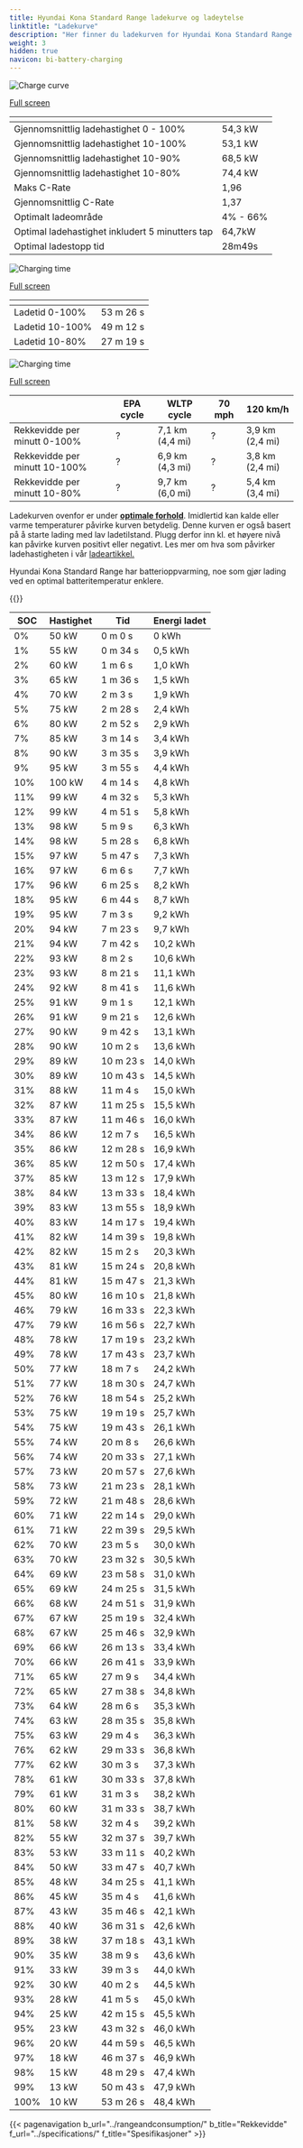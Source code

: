 ```yaml
---
title: Hyundai Kona Standard Range ladekurve og ladeytelse
linktitle: "Ladekurve"
description: "Her finner du ladekurven for Hyundai Kona Standard Range."
weight: 3
hidden: true
navicon: bi-battery-charging
---
```

<!-- markdownlint-disable MD033 -->
<!-- markdownlint-disable MD010 -->
<img src="/images/models/hyundai/kona/kona_standard_range/chargingcurve.svg" alt="Charge curve" class="img-fluid">

[Full screen](/images/models/hyundai/kona/kona_standard_range/chargingcurve.svg)


<div class="table-responsive">
<table class="table table-striped border">
	<thead>
		<tr>
			<th>
			</th>
			<th>
			</th>
		</tr>
	</thead>
	<tbody>
		<tr>
			<td>
				Gjennomsnittlig ladehastighet 0 - 100%
			</td>
			<td>
				54,3 kW
			</td>
		</tr>
		<tr>
			<td>
				Gjennomsnittlig ladehastighet 10-100%
			</td>
			<td>
				53,1 kW
			</td>
		</tr>
		<tr>
			<td>
				Gjennomsnittlig ladehastighet 10-90%
			</td>
			<td>
				68,5 kW
			</td>
		</tr>
		<tr>
			<td>
				Gjennomsnittlig ladehastighet 10-80%
			</td>
			<td>
				74,4 kW
			</td>
		</tr>
		<tr>
			<td>
				Maks C-Rate
			</td>
			<td>
				1,96
			</td>
		</tr>
		<tr>
			<td>
				Gjennomsnittlig C-Rate
			</td>
			<td>
				1,37
			</td>
		</tr>
		<tr>
			<td>
				Optimalt ladeområde
			</td>
			<td>
				4% - 66%
			</td>
		</tr>
		<tr>
			<td>
				Optimal ladehastighet inkludert 5 minutters tap
			</td>
			<td>
				64,7kW
			</td>
		</tr>
		<tr>
			<td>
				Optimal ladestopp tid
			</td>
			<td>
				28m49s
			</td>
		</tr>
	</tbody>
</table>
</div>
<img src="/images/models/hyundai/kona/kona_standard_range/chargingtime.svg" alt="Charging time" class="img-fluid">

[Full screen](/images/models/hyundai/kona/kona_standard_range/chargingtime.svg)
<div class="table-responsive">
<table class="table table-striped border">
	<thead>
		<tr>
			<th>
			</th>
			<th>
			</th>
		</tr>
	</thead>
	<tbody>
		<tr>
			<td>
				Ladetid 0-100%
			</td>
			<td>
				 53 m 26 s
			</td>
		</tr>
		<tr>
			<td>
				Ladetid 10-100%
			</td>
			<td>
				 49 m 12 s
			</td>
		</tr>
		<tr>
			<td>
				Ladetid 10-80%
			</td>
			<td>
				 27 m 19 s
			</td>
		</tr>
	</tbody>
</table>
</div>
<img src="/images/models/hyundai/kona/kona_standard_range/chargerangespeed.svg" alt="Charging time" class="img-fluid">

[Full screen](/images/models/hyundai/kona/kona_standard_range/chargerangespeed.svg)
<div class="table-responsive">
<table class="table table-striped border">
	<thead>
		<tr>
			<th>
			</th>
			<th>
				EPA cycle
			</th>
			<th>
				WLTP cycle
			</th>
			<th>
				70 mph
			</th>
			<th>
				120 km/h
			</th>
		</tr>
	</thead>
	<tbody>
		<tr>
			<td>
				Rekkevidde per minutt 0-100%
			</td>
			<td>
				?
			</td>
			<td>
				7,1 km (4,4 mi)
			</td>
			<td>
				?
			</td>
			<td>
				3,9 km (2,4 mi)
			</td>
		</tr>
		<tr>
			<td>
				Rekkevidde per minutt 10-100%
			</td>
			<td>
				?
			</td>
			<td>
				6,9 km (4,3 mi)
			</td>
			<td>
				?
			</td>
			<td>
				3,8 km (2,4 mi)
			</td>
		</tr>
		<tr>
			<td>
				Rekkevidde per minutt 10-80%
			</td>
			<td>
				?
			</td>
			<td>
				9,7 km (6,0 mi)
			</td>
			<td>
				?
			</td>
			<td>
				5,4 km (3,4 mi)
			</td>
		</tr>
	</tbody>
</table>
</div>


Ladekurven ovenfor er under **[optimale forhold](../../../../../technology/battery/charging/#temperatur)**. Imidlertid kan kalde eller varme temperaturer påvirke kurven betydelig. Denne kurven er også basert på å starte lading med lav ladetilstand. Plugg derfor inn kl. et høyere nivå kan påvirke kurven positivt eller negativt. Les mer om hva som påvirker ladehastigheten i vår [ladeartikkel.](../../../../../technology/battery/charging/)


Hyundai Kona Standard Range har batterioppvarming, noe som gjør lading ved en optimal batteritemperatur enklere.


{{<evkxdisplayaddarticle />}}
<div class="table-responsive">
<table class="table table-striped border">
	<thead>
		<tr>
			<th>
				SOC
			</th>
			<th>
				Hastighet
			</th>
			<th>
				Tid
			</th>
			<th>
				Energi ladet
			</th>
		</tr>
	</thead>
	<tbody>
		<tr>
			<td>
				0%
			</td>
			<td>
				50 kW
			</td>
			<td>
				 0 m 0 s
			</td>
			<td>
				0 kWh
			</td>
		</tr>
		<tr>
			<td>
				1%
			</td>
			<td>
				55 kW
			</td>
			<td>
				 0 m 34 s
			</td>
			<td>
				0,5 kWh
			</td>
		</tr>
		<tr>
			<td>
				2%
			</td>
			<td>
				60 kW
			</td>
			<td>
				 1 m 6 s
			</td>
			<td>
				1,0 kWh
			</td>
		</tr>
		<tr>
			<td>
				3%
			</td>
			<td>
				65 kW
			</td>
			<td>
				 1 m 36 s
			</td>
			<td>
				1,5 kWh
			</td>
		</tr>
		<tr>
			<td>
				4%
			</td>
			<td>
				70 kW
			</td>
			<td>
				 2 m 3 s
			</td>
			<td>
				1,9 kWh
			</td>
		</tr>
		<tr>
			<td>
				5%
			</td>
			<td>
				75 kW
			</td>
			<td>
				 2 m 28 s
			</td>
			<td>
				2,4 kWh
			</td>
		</tr>
		<tr>
			<td>
				6%
			</td>
			<td>
				80 kW
			</td>
			<td>
				 2 m 52 s
			</td>
			<td>
				2,9 kWh
			</td>
		</tr>
		<tr>
			<td>
				7%
			</td>
			<td>
				85 kW
			</td>
			<td>
				 3 m 14 s
			</td>
			<td>
				3,4 kWh
			</td>
		</tr>
		<tr>
			<td>
				8%
			</td>
			<td>
				90 kW
			</td>
			<td>
				 3 m 35 s
			</td>
			<td>
				3,9 kWh
			</td>
		</tr>
		<tr>
			<td>
				9%
			</td>
			<td>
				95 kW
			</td>
			<td>
				 3 m 55 s
			</td>
			<td>
				4,4 kWh
			</td>
		</tr>
		<tr>
			<td>
				10%
			</td>
			<td>
				100 kW
			</td>
			<td>
				 4 m 14 s
			</td>
			<td>
				4,8 kWh
			</td>
		</tr>
		<tr>
			<td>
				11%
			</td>
			<td>
				99 kW
			</td>
			<td>
				 4 m 32 s
			</td>
			<td>
				5,3 kWh
			</td>
		</tr>
		<tr>
			<td>
				12%
			</td>
			<td>
				99 kW
			</td>
			<td>
				 4 m 51 s
			</td>
			<td>
				5,8 kWh
			</td>
		</tr>
		<tr>
			<td>
				13%
			</td>
			<td>
				98 kW
			</td>
			<td>
				 5 m 9 s
			</td>
			<td>
				6,3 kWh
			</td>
		</tr>
		<tr>
			<td>
				14%
			</td>
			<td>
				98 kW
			</td>
			<td>
				 5 m 28 s
			</td>
			<td>
				6,8 kWh
			</td>
		</tr>
		<tr>
			<td>
				15%
			</td>
			<td>
				97 kW
			</td>
			<td>
				 5 m 47 s
			</td>
			<td>
				7,3 kWh
			</td>
		</tr>
		<tr>
			<td>
				16%
			</td>
			<td>
				97 kW
			</td>
			<td>
				 6 m 6 s
			</td>
			<td>
				7,7 kWh
			</td>
		</tr>
		<tr>
			<td>
				17%
			</td>
			<td>
				96 kW
			</td>
			<td>
				 6 m 25 s
			</td>
			<td>
				8,2 kWh
			</td>
		</tr>
		<tr>
			<td>
				18%
			</td>
			<td>
				95 kW
			</td>
			<td>
				 6 m 44 s
			</td>
			<td>
				8,7 kWh
			</td>
		</tr>
		<tr>
			<td>
				19%
			</td>
			<td>
				95 kW
			</td>
			<td>
				 7 m 3 s
			</td>
			<td>
				9,2 kWh
			</td>
		</tr>
		<tr>
			<td>
				20%
			</td>
			<td>
				94 kW
			</td>
			<td>
				 7 m 23 s
			</td>
			<td>
				9,7 kWh
			</td>
		</tr>
		<tr>
			<td>
				21%
			</td>
			<td>
				94 kW
			</td>
			<td>
				 7 m 42 s
			</td>
			<td>
				10,2 kWh
			</td>
		</tr>
		<tr>
			<td>
				22%
			</td>
			<td>
				93 kW
			</td>
			<td>
				 8 m 2 s
			</td>
			<td>
				10,6 kWh
			</td>
		</tr>
		<tr>
			<td>
				23%
			</td>
			<td>
				93 kW
			</td>
			<td>
				 8 m 21 s
			</td>
			<td>
				11,1 kWh
			</td>
		</tr>
		<tr>
			<td>
				24%
			</td>
			<td>
				92 kW
			</td>
			<td>
				 8 m 41 s
			</td>
			<td>
				11,6 kWh
			</td>
		</tr>
		<tr>
			<td>
				25%
			</td>
			<td>
				91 kW
			</td>
			<td>
				 9 m 1 s
			</td>
			<td>
				12,1 kWh
			</td>
		</tr>
		<tr>
			<td>
				26%
			</td>
			<td>
				91 kW
			</td>
			<td>
				 9 m 21 s
			</td>
			<td>
				12,6 kWh
			</td>
		</tr>
		<tr>
			<td>
				27%
			</td>
			<td>
				90 kW
			</td>
			<td>
				 9 m 42 s
			</td>
			<td>
				13,1 kWh
			</td>
		</tr>
		<tr>
			<td>
				28%
			</td>
			<td>
				90 kW
			</td>
			<td>
				 10 m 2 s
			</td>
			<td>
				13,6 kWh
			</td>
		</tr>
		<tr>
			<td>
				29%
			</td>
			<td>
				89 kW
			</td>
			<td>
				 10 m 23 s
			</td>
			<td>
				14,0 kWh
			</td>
		</tr>
		<tr>
			<td>
				30%
			</td>
			<td>
				89 kW
			</td>
			<td>
				 10 m 43 s
			</td>
			<td>
				14,5 kWh
			</td>
		</tr>
		<tr>
			<td>
				31%
			</td>
			<td>
				88 kW
			</td>
			<td>
				 11 m 4 s
			</td>
			<td>
				15,0 kWh
			</td>
		</tr>
		<tr>
			<td>
				32%
			</td>
			<td>
				87 kW
			</td>
			<td>
				 11 m 25 s
			</td>
			<td>
				15,5 kWh
			</td>
		</tr>
		<tr>
			<td>
				33%
			</td>
			<td>
				87 kW
			</td>
			<td>
				 11 m 46 s
			</td>
			<td>
				16,0 kWh
			</td>
		</tr>
		<tr>
			<td>
				34%
			</td>
			<td>
				86 kW
			</td>
			<td>
				 12 m 7 s
			</td>
			<td>
				16,5 kWh
			</td>
		</tr>
		<tr>
			<td>
				35%
			</td>
			<td>
				86 kW
			</td>
			<td>
				 12 m 28 s
			</td>
			<td>
				16,9 kWh
			</td>
		</tr>
		<tr>
			<td>
				36%
			</td>
			<td>
				85 kW
			</td>
			<td>
				 12 m 50 s
			</td>
			<td>
				17,4 kWh
			</td>
		</tr>
		<tr>
			<td>
				37%
			</td>
			<td>
				85 kW
			</td>
			<td>
				 13 m 12 s
			</td>
			<td>
				17,9 kWh
			</td>
		</tr>
		<tr>
			<td>
				38%
			</td>
			<td>
				84 kW
			</td>
			<td>
				 13 m 33 s
			</td>
			<td>
				18,4 kWh
			</td>
		</tr>
		<tr>
			<td>
				39%
			</td>
			<td>
				83 kW
			</td>
			<td>
				 13 m 55 s
			</td>
			<td>
				18,9 kWh
			</td>
		</tr>
		<tr>
			<td>
				40%
			</td>
			<td>
				83 kW
			</td>
			<td>
				 14 m 17 s
			</td>
			<td>
				19,4 kWh
			</td>
		</tr>
		<tr>
			<td>
				41%
			</td>
			<td>
				82 kW
			</td>
			<td>
				 14 m 39 s
			</td>
			<td>
				19,8 kWh
			</td>
		</tr>
		<tr>
			<td>
				42%
			</td>
			<td>
				82 kW
			</td>
			<td>
				 15 m 2 s
			</td>
			<td>
				20,3 kWh
			</td>
		</tr>
		<tr>
			<td>
				43%
			</td>
			<td>
				81 kW
			</td>
			<td>
				 15 m 24 s
			</td>
			<td>
				20,8 kWh
			</td>
		</tr>
		<tr>
			<td>
				44%
			</td>
			<td>
				81 kW
			</td>
			<td>
				 15 m 47 s
			</td>
			<td>
				21,3 kWh
			</td>
		</tr>
		<tr>
			<td>
				45%
			</td>
			<td>
				80 kW
			</td>
			<td>
				 16 m 10 s
			</td>
			<td>
				21,8 kWh
			</td>
		</tr>
		<tr>
			<td>
				46%
			</td>
			<td>
				79 kW
			</td>
			<td>
				 16 m 33 s
			</td>
			<td>
				22,3 kWh
			</td>
		</tr>
		<tr>
			<td>
				47%
			</td>
			<td>
				79 kW
			</td>
			<td>
				 16 m 56 s
			</td>
			<td>
				22,7 kWh
			</td>
		</tr>
		<tr>
			<td>
				48%
			</td>
			<td>
				78 kW
			</td>
			<td>
				 17 m 19 s
			</td>
			<td>
				23,2 kWh
			</td>
		</tr>
		<tr>
			<td>
				49%
			</td>
			<td>
				78 kW
			</td>
			<td>
				 17 m 43 s
			</td>
			<td>
				23,7 kWh
			</td>
		</tr>
		<tr>
			<td>
				50%
			</td>
			<td>
				77 kW
			</td>
			<td>
				 18 m 7 s
			</td>
			<td>
				24,2 kWh
			</td>
		</tr>
		<tr>
			<td>
				51%
			</td>
			<td>
				77 kW
			</td>
			<td>
				 18 m 30 s
			</td>
			<td>
				24,7 kWh
			</td>
		</tr>
		<tr>
			<td>
				52%
			</td>
			<td>
				76 kW
			</td>
			<td>
				 18 m 54 s
			</td>
			<td>
				25,2 kWh
			</td>
		</tr>
		<tr>
			<td>
				53%
			</td>
			<td>
				75 kW
			</td>
			<td>
				 19 m 19 s
			</td>
			<td>
				25,7 kWh
			</td>
		</tr>
		<tr>
			<td>
				54%
			</td>
			<td>
				75 kW
			</td>
			<td>
				 19 m 43 s
			</td>
			<td>
				26,1 kWh
			</td>
		</tr>
		<tr>
			<td>
				55%
			</td>
			<td>
				74 kW
			</td>
			<td>
				 20 m 8 s
			</td>
			<td>
				26,6 kWh
			</td>
		</tr>
		<tr>
			<td>
				56%
			</td>
			<td>
				74 kW
			</td>
			<td>
				 20 m 33 s
			</td>
			<td>
				27,1 kWh
			</td>
		</tr>
		<tr>
			<td>
				57%
			</td>
			<td>
				73 kW
			</td>
			<td>
				 20 m 57 s
			</td>
			<td>
				27,6 kWh
			</td>
		</tr>
		<tr>
			<td>
				58%
			</td>
			<td>
				73 kW
			</td>
			<td>
				 21 m 23 s
			</td>
			<td>
				28,1 kWh
			</td>
		</tr>
		<tr>
			<td>
				59%
			</td>
			<td>
				72 kW
			</td>
			<td>
				 21 m 48 s
			</td>
			<td>
				28,6 kWh
			</td>
		</tr>
		<tr>
			<td>
				60%
			</td>
			<td>
				71 kW
			</td>
			<td>
				 22 m 14 s
			</td>
			<td>
				29,0 kWh
			</td>
		</tr>
		<tr>
			<td>
				61%
			</td>
			<td>
				71 kW
			</td>
			<td>
				 22 m 39 s
			</td>
			<td>
				29,5 kWh
			</td>
		</tr>
		<tr>
			<td>
				62%
			</td>
			<td>
				70 kW
			</td>
			<td>
				 23 m 5 s
			</td>
			<td>
				30,0 kWh
			</td>
		</tr>
		<tr>
			<td>
				63%
			</td>
			<td>
				70 kW
			</td>
			<td>
				 23 m 32 s
			</td>
			<td>
				30,5 kWh
			</td>
		</tr>
		<tr>
			<td>
				64%
			</td>
			<td>
				69 kW
			</td>
			<td>
				 23 m 58 s
			</td>
			<td>
				31,0 kWh
			</td>
		</tr>
		<tr>
			<td>
				65%
			</td>
			<td>
				69 kW
			</td>
			<td>
				 24 m 25 s
			</td>
			<td>
				31,5 kWh
			</td>
		</tr>
		<tr>
			<td>
				66%
			</td>
			<td>
				68 kW
			</td>
			<td>
				 24 m 51 s
			</td>
			<td>
				31,9 kWh
			</td>
		</tr>
		<tr>
			<td>
				67%
			</td>
			<td>
				67 kW
			</td>
			<td>
				 25 m 19 s
			</td>
			<td>
				32,4 kWh
			</td>
		</tr>
		<tr>
			<td>
				68%
			</td>
			<td>
				67 kW
			</td>
			<td>
				 25 m 46 s
			</td>
			<td>
				32,9 kWh
			</td>
		</tr>
		<tr>
			<td>
				69%
			</td>
			<td>
				66 kW
			</td>
			<td>
				 26 m 13 s
			</td>
			<td>
				33,4 kWh
			</td>
		</tr>
		<tr>
			<td>
				70%
			</td>
			<td>
				66 kW
			</td>
			<td>
				 26 m 41 s
			</td>
			<td>
				33,9 kWh
			</td>
		</tr>
		<tr>
			<td>
				71%
			</td>
			<td>
				65 kW
			</td>
			<td>
				 27 m 9 s
			</td>
			<td>
				34,4 kWh
			</td>
		</tr>
		<tr>
			<td>
				72%
			</td>
			<td>
				65 kW
			</td>
			<td>
				 27 m 38 s
			</td>
			<td>
				34,8 kWh
			</td>
		</tr>
		<tr>
			<td>
				73%
			</td>
			<td>
				64 kW
			</td>
			<td>
				 28 m 6 s
			</td>
			<td>
				35,3 kWh
			</td>
		</tr>
		<tr>
			<td>
				74%
			</td>
			<td>
				63 kW
			</td>
			<td>
				 28 m 35 s
			</td>
			<td>
				35,8 kWh
			</td>
		</tr>
		<tr>
			<td>
				75%
			</td>
			<td>
				63 kW
			</td>
			<td>
				 29 m 4 s
			</td>
			<td>
				36,3 kWh
			</td>
		</tr>
		<tr>
			<td>
				76%
			</td>
			<td>
				62 kW
			</td>
			<td>
				 29 m 33 s
			</td>
			<td>
				36,8 kWh
			</td>
		</tr>
		<tr>
			<td>
				77%
			</td>
			<td>
				62 kW
			</td>
			<td>
				 30 m 3 s
			</td>
			<td>
				37,3 kWh
			</td>
		</tr>
		<tr>
			<td>
				78%
			</td>
			<td>
				61 kW
			</td>
			<td>
				 30 m 33 s
			</td>
			<td>
				37,8 kWh
			</td>
		</tr>
		<tr>
			<td>
				79%
			</td>
			<td>
				61 kW
			</td>
			<td>
				 31 m 3 s
			</td>
			<td>
				38,2 kWh
			</td>
		</tr>
		<tr>
			<td>
				80%
			</td>
			<td>
				60 kW
			</td>
			<td>
				 31 m 33 s
			</td>
			<td>
				38,7 kWh
			</td>
		</tr>
		<tr>
			<td>
				81%
			</td>
			<td>
				58 kW
			</td>
			<td>
				 32 m 4 s
			</td>
			<td>
				39,2 kWh
			</td>
		</tr>
		<tr>
			<td>
				82%
			</td>
			<td>
				55 kW
			</td>
			<td>
				 32 m 37 s
			</td>
			<td>
				39,7 kWh
			</td>
		</tr>
		<tr>
			<td>
				83%
			</td>
			<td>
				53 kW
			</td>
			<td>
				 33 m 11 s
			</td>
			<td>
				40,2 kWh
			</td>
		</tr>
		<tr>
			<td>
				84%
			</td>
			<td>
				50 kW
			</td>
			<td>
				 33 m 47 s
			</td>
			<td>
				40,7 kWh
			</td>
		</tr>
		<tr>
			<td>
				85%
			</td>
			<td>
				48 kW
			</td>
			<td>
				 34 m 25 s
			</td>
			<td>
				41,1 kWh
			</td>
		</tr>
		<tr>
			<td>
				86%
			</td>
			<td>
				45 kW
			</td>
			<td>
				 35 m 4 s
			</td>
			<td>
				41,6 kWh
			</td>
		</tr>
		<tr>
			<td>
				87%
			</td>
			<td>
				43 kW
			</td>
			<td>
				 35 m 46 s
			</td>
			<td>
				42,1 kWh
			</td>
		</tr>
		<tr>
			<td>
				88%
			</td>
			<td>
				40 kW
			</td>
			<td>
				 36 m 31 s
			</td>
			<td>
				42,6 kWh
			</td>
		</tr>
		<tr>
			<td>
				89%
			</td>
			<td>
				38 kW
			</td>
			<td>
				 37 m 18 s
			</td>
			<td>
				43,1 kWh
			</td>
		</tr>
		<tr>
			<td>
				90%
			</td>
			<td>
				35 kW
			</td>
			<td>
				 38 m 9 s
			</td>
			<td>
				43,6 kWh
			</td>
		</tr>
		<tr>
			<td>
				91%
			</td>
			<td>
				33 kW
			</td>
			<td>
				 39 m 3 s
			</td>
			<td>
				44,0 kWh
			</td>
		</tr>
		<tr>
			<td>
				92%
			</td>
			<td>
				30 kW
			</td>
			<td>
				 40 m 2 s
			</td>
			<td>
				44,5 kWh
			</td>
		</tr>
		<tr>
			<td>
				93%
			</td>
			<td>
				28 kW
			</td>
			<td>
				 41 m 5 s
			</td>
			<td>
				45,0 kWh
			</td>
		</tr>
		<tr>
			<td>
				94%
			</td>
			<td>
				25 kW
			</td>
			<td>
				 42 m 15 s
			</td>
			<td>
				45,5 kWh
			</td>
		</tr>
		<tr>
			<td>
				95%
			</td>
			<td>
				23 kW
			</td>
			<td>
				 43 m 32 s
			</td>
			<td>
				46,0 kWh
			</td>
		</tr>
		<tr>
			<td>
				96%
			</td>
			<td>
				20 kW
			</td>
			<td>
				 44 m 59 s
			</td>
			<td>
				46,5 kWh
			</td>
		</tr>
		<tr>
			<td>
				97%
			</td>
			<td>
				18 kW
			</td>
			<td>
				 46 m 37 s
			</td>
			<td>
				46,9 kWh
			</td>
		</tr>
		<tr>
			<td>
				98%
			</td>
			<td>
				15 kW
			</td>
			<td>
				 48 m 29 s
			</td>
			<td>
				47,4 kWh
			</td>
		</tr>
		<tr>
			<td>
				99%
			</td>
			<td>
				13 kW
			</td>
			<td>
				 50 m 43 s
			</td>
			<td>
				47,9 kWh
			</td>
		</tr>
		<tr>
			<td>
				100%
			</td>
			<td>
				10 kW
			</td>
			<td>
				 53 m 26 s
			</td>
			<td>
				48,4 kWh
			</td>
		</tr>
	</tbody>
</table>
</div>


{{< pagenavigation b_url="../rangeandconsumption/" b_title="Rekkevidde" f_url="../specifications/" f_title="Spesifikasjoner" >}}
